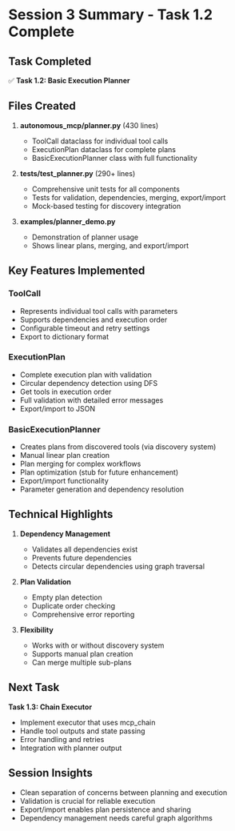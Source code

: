 # Session 3 Summary - Task 1.2 Complete

## Task Completed
✅ **Task 1.2: Basic Execution Planner**

## Files Created
1. **autonomous_mcp/planner.py** (430 lines)
   - ToolCall dataclass for individual tool calls
   - ExecutionPlan dataclass for complete plans
   - BasicExecutionPlanner class with full functionality

2. **tests/test_planner.py** (290+ lines)
   - Comprehensive unit tests for all components
   - Tests for validation, dependencies, merging, export/import
   - Mock-based testing for discovery integration

3. **examples/planner_demo.py**
   - Demonstration of planner usage
   - Shows linear plans, merging, and export/import

## Key Features Implemented

### ToolCall
- Represents individual tool calls with parameters
- Supports dependencies and execution order
- Configurable timeout and retry settings
- Export to dictionary format

### ExecutionPlan
- Complete execution plan with validation
- Circular dependency detection using DFS
- Get tools in execution order
- Full validation with detailed error messages
- Export/import to JSON

### BasicExecutionPlanner
- Creates plans from discovered tools (via discovery system)
- Manual linear plan creation
- Plan merging for complex workflows
- Plan optimization (stub for future enhancement)
- Export/import functionality
- Parameter generation and dependency resolution

## Technical Highlights

1. **Dependency Management**
   - Validates all dependencies exist
   - Prevents future dependencies
   - Detects circular dependencies using graph traversal

2. **Plan Validation**
   - Empty plan detection
   - Duplicate order checking
   - Comprehensive error reporting

3. **Flexibility**
   - Works with or without discovery system
   - Supports manual plan creation
   - Can merge multiple sub-plans

## Next Task
**Task 1.3: Chain Executor**
- Implement executor that uses mcp_chain
- Handle tool outputs and state passing
- Error handling and retries
- Integration with planner output

## Session Insights
- Clean separation of concerns between planning and execution
- Validation is crucial for reliable execution
- Export/import enables plan persistence and sharing
- Dependency management needs careful graph algorithms
